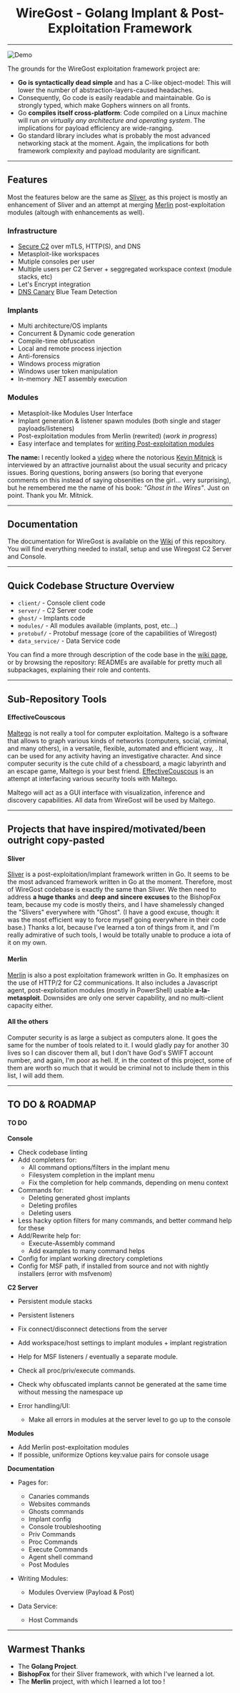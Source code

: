 
#                      <center>WireGost - Golang Implant & Post-Exploitation Framework</center> 
______

![Demo](./.github/images/console-greet.png)
<!-- ![Sessions-Interact](./.github/images/sessions-interact.png) -->


The grounds for the WireGost exploitation framework project are:
* **Go is syntactically dead simple** and has a C-like object-model: This will lower the number of abstraction-layers-caused headaches.
* Consequently, Go code is easily readable and maintainable. Go is strongly typed, which make Gophers winners on all fronts.
* Go **compiles itself cross-platform**: Code compiled on a Linux machine will run _on virtually any architecture and operating system_.
  The implications for payload efficiency are wide-ranging.
* Go standard library includes what is probably the most advanced networking stack at the moment. Again, the implications for both framework
  complexity and payload modularity are significant.


______
## Features

Most the features below are the same as [Sliver](https://github.com/BishopFox/sliver), as this project is mostly an enhancement of Sliver
and an attempt at merging [Merlin](https://github.com/Ne0nd0g/merlin) post-exploitation modules (altough with enhancements as well).

### Infrastructure
* [Secure C2](https://github.com/maxlandon/wiregost/wiki/Transport-Encryption) over mTLS, HTTP(S), and DNS
* Metasploit-like workspaces
* Mutiple consoles per user
* Multiple users per C2 Server + seggregated workspace context (module stacks, etc)
* Let's Encrypt integration
* [DNS Canary](https://github.com/maxlandon/wiregost/wiki/DNS-Canaries) Blue Team Detection

### Implants
* Multi architecture/OS implants
* Concurrent & Dynamic code generation
* Compile-time obfuscation
* Local and remote process injection
* Anti-forensics
* Windows process migration
* Windows user token manipulation
* In-memory .NET assembly execution

### Modules
* Metasploit-like Modules User Interface
* Implant generation & listener spawn modules (both single and stager payloads/listeners)
* Post-exploitation modules from Merlin (rewrited) (*work in progress*)
* Easy interface and templates for [writing Post-exploitation modules](https://github.com/maxlandon/wiregost/wiki/Modules-Overview)


**The name:** I recently looked a [video](https://www.youtube.com/watch?v=T8aXx3K_lKY) where the notorious 
[Kevin Mitnick](https://en.wikipedia.org/wiki/Kevin_Mitnick) is interviewed by an attractive journalist about the usual security 
and pricacy issues. Boring questions, boring answers (so boring that everyone comments on this instead of saying obsenities on 
the girl... very surprising), but he remembered me the name of his book: _"Ghost in the Wires"_. Just on point. Thank you Mr. Mitnick.


______
## Documentation 

The documentation for WireGost is available on the [Wiki](https://github.com/maxlandon/wiregost/wiki) of this repository.
You will find everything needed to install, setup and use Wiregost C2 Server and Console.


______
## Quick Codebase Structure Overview 

* `client/`         - Console client code
* `server/`         - C2 Server code
* `ghost/`          - Implants code
* `modules/`        - All modules available (implants, post, etc...)
* `protobuf/`       - Protobuf message (core of the capabilities of Wiregost)
* `data_service/`   - Data Service code

You can find a more through description of the code base in the [wiki page](https://github.com/maxlandon/wiregost/wiki/Code-Structure),
or by browsing the repository: READMEs are available for pretty much all subpackages, explaining their role and contents.

______
## Sub-Repository Tools

#### EffectiveCouscous
[Maltego](https://www.paterva.com/web7/buy/maltego-clients/maltego-ce.php) is not really a tool for computer exploitation. 
Maltego is a software that allows to graph various kinds of networks (computers, social, criminal, and many others), in a
versatile, flexible, automated and efficient way, . It can be used for any activity having an investigative character. 
And since computer security is the cute child of a chessboard, a magic labyrinth and an escape game, Maltego is your best friend.
[EffectiveCouscous](https://github.com/maxlandon/EffectiveCouscous) is an attempt at interfacing various security tools with Maltego.

Maltego will act as a GUI interface with visualization, inference and discovery capabilities. All data from WireGost will be used
by Maltego.


______
## Projects that have inspired/motivated/been outright copy-pasted

#### Sliver
[Sliver](https://github.com/BishopFox/sliver) is a post-exploitation/implant framework written in Go. It seems to be the most advanced 
framework written in Go at the moment. Therefore, most of WireGost codebase is exactly the same than Sliver. We then need to address
**a huge thanks** and **deep and sincere excuses** to the BishopFox team, because my code is mostly theirs, and I have shamelessly changed the "Slivers"
everywhere with "Ghost". (I have a good excuse, though: it was the most efficient way to force myself going everywhere in their code base.)
Thanks a lot, because I've learned a ton of things from it, and I'm really admirative of such tools, I would be totally unable to produce a iota
of it on my own. 

#### Merlin
[Merlin](https://github.com/Ne0nd0g/merlin) is also a post exploitation framework written in Go. It emphasizes on the use of HTTP/2 for C2
communications. It also includes a Javascript agent, post-exploitation modules (mostly in PowerShell) usable **a-la-metasploit**. Downsides are
only one server capability, and no multi-client capacity either.

#### All the others

Computer security is as large a subject as computers alone. It goes the same for the number of tools related to it.
I would gladly pay for another 30 lives so I can discover them all, but I don't have God's SWIFT account number, and again, I'm
poor as hell. If, in the context of this project, some of them are worth so much that it would be criminal not to include 
them in this list, I will add them.


______
## TO DO & ROADMAP

#### TO DO

**Console**
* Check codebase linting
* Add completers for:
    - All command options/filters in the implant menu
    - Filesystem completion in the implant menu
    - Fix the completion for help commands, depending on menu context
* Commands for:
    - Deleting generated ghost implants
    - Deleting profiles
    - Deleting users
* Less hacky option filters for many commands, and better command help for these
* Add/Rewrite help for:
    - Execute-Assembly command
    - Add examples to many command helps
* Config for implant working directory completions
* Config for MSF path, if installed from source and not with nightly installers (error with msfvenom)

**C2 Server**
* Persistent module stacks
* Persistent listeners
* Fix connect/disconnect detections from the server
* Add workspace/host settings to implant modules + implant registration
* Help for MSF listeners / eventually a separate module.
* Check all proc/priv/execute commands.
* Check why obfuscated implants cannot be generated at the same time without messing the namespace up

* Error handling/UI:
    - Make all errors in modules at the server level to go up to the console

**Modules**
* Add Merlin post-exploitation modules
* If possible, uniformize Options key:value pairs for console usage

**Documentation**
* Pages for:
    - Canaries commands
    - Websites commands
    - Ghosts commands
    - Implant config
    - Console troubleshooting
    - Priv Commands
    - Proc Commands
    - Execute Commands
    - Agent shell command
    - Post Modules

* Writing Modules:
    - Modules Overview (Payload & Post)

* Data Service:
    - Host Commands


______
## Warmest Thanks
* The **Golang Project**.
* **BishopFox** for their Sliver framework, with which I've learned a lot.
* The **Merlin** project, with which I learned a lot too !
